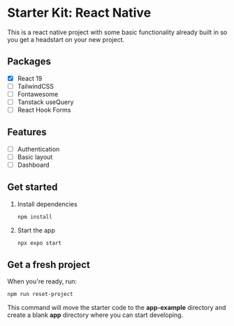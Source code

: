 # Starter Kit: React Native

This is a react native project with some basic functionality already built in so you get a headstart on your new project.

## Packages

- [x] React 19
- [ ] TailwindCSS
- [ ] Fontawesome
- [ ] Tanstack useQuery
- [ ] React Hook Forms

## Features

- [ ] Authentication
- [ ] Basic layout
- [ ] Dashboard

## Get started

1. Install dependencies

   ```bash
   npm install
   ```

2. Start the app

   ```bash
   npx expo start
   ```

## Get a fresh project

When you're ready, run:

```bash
npm run reset-project
```

This command will move the starter code to the **app-example** directory and create a blank **app** directory where you can start developing.